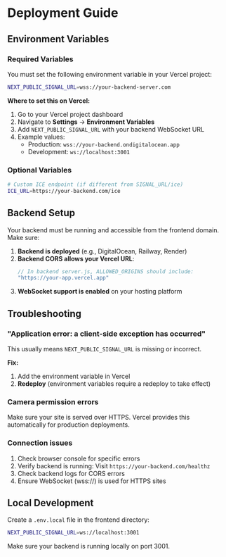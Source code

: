 # Deployment Guide

## Environment Variables

### Required Variables

You must set the following environment variable in your Vercel project:

```bash
NEXT_PUBLIC_SIGNAL_URL=wss://your-backend-server.com
```

**Where to set this on Vercel:**
1. Go to your Vercel project dashboard
2. Navigate to **Settings** → **Environment Variables**
3. Add `NEXT_PUBLIC_SIGNAL_URL` with your backend WebSocket URL
4. Example values:
   - Production: `wss://your-backend.ondigitalocean.app`
   - Development: `ws://localhost:3001`

### Optional Variables

```bash
# Custom ICE endpoint (if different from SIGNAL_URL/ice)
ICE_URL=https://your-backend.com/ice
```

## Backend Setup

Your backend must be running and accessible from the frontend domain. Make sure:

1. **Backend is deployed** (e.g., DigitalOcean, Railway, Render)
2. **Backend CORS allows your Vercel URL**:
   ```javascript
   // In backend server.js, ALLOWED_ORIGINS should include:
   "https://your-app.vercel.app"
   ```
3. **WebSocket support is enabled** on your hosting platform

## Troubleshooting

### "Application error: a client-side exception has occurred"

This usually means `NEXT_PUBLIC_SIGNAL_URL` is missing or incorrect.

**Fix:**
1. Add the environment variable in Vercel
2. **Redeploy** (environment variables require a redeploy to take effect)

### Camera permission errors

Make sure your site is served over HTTPS. Vercel provides this automatically for production deployments.

### Connection issues

1. Check browser console for specific errors
2. Verify backend is running: Visit `https://your-backend.com/healthz`
3. Check backend logs for CORS errors
4. Ensure WebSocket (wss://) is used for HTTPS sites

## Local Development

Create a `.env.local` file in the frontend directory:

```bash
NEXT_PUBLIC_SIGNAL_URL=ws://localhost:3001
```

Make sure your backend is running locally on port 3001.
